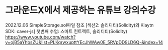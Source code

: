 # 그라운드X에서 제공하는 유튜브 강의수강

2022.12.06 SimpleStorage.sol파일 참조
[섹션2: 솔리디티(Solidity)와 Klaytn SDK: caver-js] 첫번째 수업: 스마트 컨트랙트, 솔리디티(Solidity)
https://www.youtube.com/watch?v=ojB5aYhbsZU&list=PLKqrwxupttYEcJhWAw0E_5RVpDD9LD6Q-&index=14

